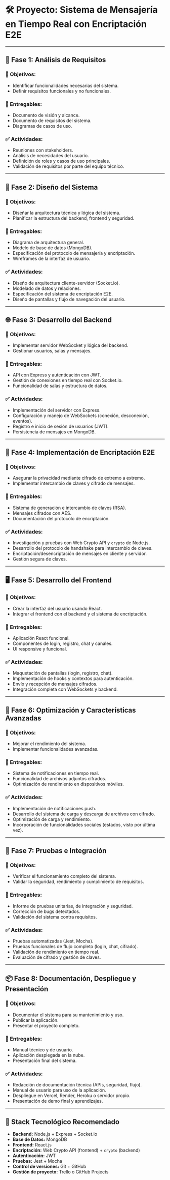 # 🛠 Proyecto: Sistema de Mensajería en Tiempo Real con Encriptación E2E

---

## 🧱 Fase 1: Análisis de Requisitos

### 🎯 Objetivos:
- Identificar funcionalidades necesarias del sistema.
- Definir requisitos funcionales y no funcionales.

### 📄 Entregables:
- Documento de visión y alcance.
- Documento de requisitos del sistema.
- Diagramas de casos de uso.

### ✅ Actividades:
- Reuniones con stakeholders.
- Análisis de necesidades del usuario.
- Definición de roles y casos de uso principales.
- Validación de requisitos por parte del equipo técnico.

---

## 🧠 Fase 2: Diseño del Sistema

### 🎯 Objetivos:
- Diseñar la arquitectura técnica y lógica del sistema.
- Planificar la estructura del backend, frontend y seguridad.

### 📄 Entregables:
- Diagrama de arquitectura general.
- Modelo de base de datos (MongoDB).
- Especificación del protocolo de mensajería y encriptación.
- Wireframes de la interfaz de usuario.

### ✅ Actividades:
- Diseño de arquitectura cliente-servidor (Socket.io).
- Modelado de datos y relaciones.
- Especificación del sistema de encriptación E2E.
- Diseño de pantallas y flujo de navegación del usuario.

---

## 🌐 Fase 3: Desarrollo del Backend

### 🎯 Objetivos:
- Implementar servidor WebSocket y lógica del backend.
- Gestionar usuarios, salas y mensajes.

### 📄 Entregables:
- API con Express y autenticación con JWT.
- Gestión de conexiones en tiempo real con Socket.io.
- Funcionalidad de salas y estructura de datos.

### ✅ Actividades:
- Implementación del servidor con Express.
- Configuración y manejo de WebSockets (conexión, desconexión, eventos).
- Registro e inicio de sesión de usuarios (JWT).
- Persistencia de mensajes en MongoDB.

---

## 🔐 Fase 4: Implementación de Encriptación E2E

### 🎯 Objetivos:
- Asegurar la privacidad mediante cifrado de extremo a extremo.
- Implementar intercambio de claves y cifrado de mensajes.

### 📄 Entregables:
- Sistema de generación e intercambio de claves (RSA).
- Mensajes cifrados con AES.
- Documentación del protocolo de encriptación.

### ✅ Actividades:
- Investigación y pruebas con Web Crypto API y `crypto` de Node.js.
- Desarrollo del protocolo de handshake para intercambio de claves.
- Encriptación/desencriptación de mensajes en cliente y servidor.
- Gestión segura de claves.

---

## 🖥️ Fase 5: Desarrollo del Frontend

### 🎯 Objetivos:
- Crear la interfaz del usuario usando React.
- Integrar el frontend con el backend y el sistema de encriptación.

### 📄 Entregables:
- Aplicación React funcional.
- Componentes de login, registro, chat y canales.
- UI responsive y funcional.

### ✅ Actividades:
- Maquetación de pantallas (login, registro, chat).
- Implementación de hooks y contextos para autenticación.
- Envío y recepción de mensajes cifrados.
- Integración completa con WebSockets y backend.

---

## 🚀 Fase 6: Optimización y Características Avanzadas

### 🎯 Objetivos:
- Mejorar el rendimiento del sistema.
- Implementar funcionalidades avanzadas.

### 📄 Entregables:
- Sistema de notificaciones en tiempo real.
- Funcionalidad de archivos adjuntos cifrados.
- Optimización de rendimiento en dispositivos móviles.

### ✅ Actividades:
- Implementación de notificaciones push.
- Desarrollo del sistema de carga y descarga de archivos con cifrado.
- Optimización de carga y rendimiento.
- Incorporación de funcionalidades sociales (estados, visto por última vez).

---

## 🧪 Fase 7: Pruebas e Integración

### 🎯 Objetivos:
- Verificar el funcionamiento completo del sistema.
- Validar la seguridad, rendimiento y cumplimiento de requisitos.

### 📄 Entregables:
- Informe de pruebas unitarias, de integración y seguridad.
- Corrección de bugs detectados.
- Validación del sistema contra requisitos.

### ✅ Actividades:
- Pruebas automatizadas (Jest, Mocha).
- Pruebas funcionales de flujo completo (login, chat, cifrado).
- Validación de rendimiento en tiempo real.
- Evaluación de cifrado y gestión de claves.

---

## 📦 Fase 8: Documentación, Despliegue y Presentación

### 🎯 Objetivos:
- Documentar el sistema para su mantenimiento y uso.
- Publicar la aplicación.
- Presentar el proyecto completo.

### 📄 Entregables:
- Manual técnico y de usuario.
- Aplicación desplegada en la nube.
- Presentación final del sistema.

### ✅ Actividades:
- Redacción de documentación técnica (APIs, seguridad, flujo).
- Manual de usuario para uso de la aplicación.
- Despliegue en Vercel, Render, Heroku o servidor propio.
- Presentación de demo final y aprendizajes.

---

## 🔧 Stack Tecnológico Recomendado

- **Backend:** Node.js + Express + Socket.io  
- **Base de Datos:** MongoDB  
- **Frontend:** React.js  
- **Encriptación:** Web Crypto API (frontend) + `crypto` (backend)  
- **Autenticación:** JWT  
- **Pruebas:** Jest + Mocha  
- **Control de versiones:** Git + GitHub  
- **Gestión de proyecto:** Trello o GitHub Projects
